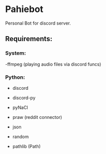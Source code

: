 # Pahiebot

Personal Bot for discord server.

## Requirements:
### System:
-ffmpeg (playing audio files via discord funcs)
### Python:
- discord
- discord-py
- pyNaCl
- praw (reddit connector)


- json 
- random
- pathlib (Path)

